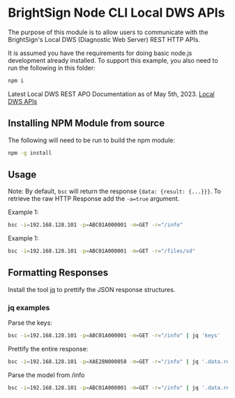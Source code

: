 # BrightSign Node CLI Local DWS APIs

The purpose of this module is to allow users to communicate with the BrightSign's Local DWS (Diagnostic Web Server) REST HTTP APIs.

It is assumed you have the requirements for doing basic node.js development already installed.  To support this example, you also need to run the following in this folder:

```bash
npm i
```

Latest Local DWS REST APO Documentation as of May 5th, 2023.
[Local DWS APIs](https://brightsign.atlassian.net/wiki/spaces/DOC/pages/1172734089/Local+DWS+APIs)

## Installing NPM Module from source

The following will need to be run to build the npm module: 

```bash
npm -g install
```

## Usage

Note: By default, `bsc` will return the response `{data: {result: {...}}}`. To retrieve the raw HTTP Response add the `-a=true` argument.

Example 1:
```bash
bsc -i=192.168.128.101 -p=ABC01A000001 -m=GET -r="/info"
```

Example 1:
```bash
bsc -i=192.168.128.101 -p=ABC01A000001 -m=GET -r="/files/sd"
```

## Formatting Responses

Install the tool [jq](https://stedolan.github.io/jq/download/) to prettify the JSON response structures.

### jq examples

Parse the keys:
```bash
bsc -i=192.168.128.101 -p=ABC01A000001 -m=GET -r="/info" | jq 'keys'
```

Prettify the entire response: 
```bash
bsc -i=192.168.128.101 -p=XAE28N000058 -m=GET -r="/info" | jq '.data.result'
```

Parse the model from /info
```bash
bsc -i=192.168.128.101 -p=ABC01A000001 -m=GET -r="/info" | jq '.data.result.model'
```